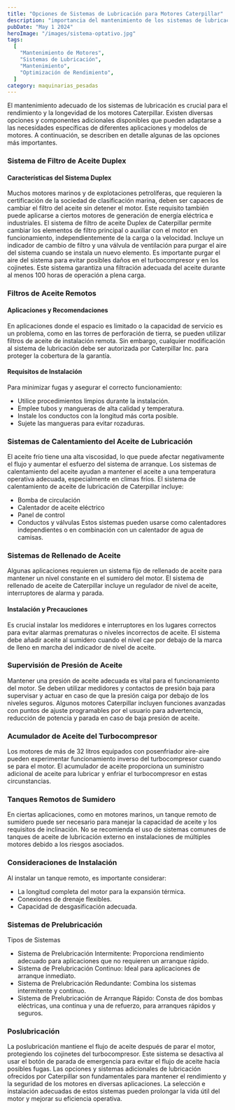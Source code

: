 ```yaml
---
title: "Opciones de Sistemas de Lubricación para Motores Caterpillar"
description: "importancia del mantenimiento de los sistemas de lubricación en motores Caterpillar, opciones y componentes adicionales que mejoran su rendimiento y prolongan su vida útil"
pubDate: "May 1 2024"
heroImage: "/images/sistema-optativo.jpg"
tags:
  [
    "Mantenimiento de Motores",
    "Sistemas de Lubricación",
    "Mantenimiento",
    "Optimización de Rendimiento",
  ]
category: maquinarias_pesadas
---
```


El mantenimiento adecuado de los sistemas de lubricación es crucial para el rendimiento y la longevidad de los motores Caterpillar. Existen diversas opciones y componentes adicionales disponibles que pueden adaptarse a las necesidades específicas de diferentes aplicaciones y modelos de motores. A continuación, se describen en detalle algunas de las opciones más importantes.

### Sistema de Filtro de Aceite Duplex

#### Características del Sistema Duplex

Muchos motores marinos y de explotaciones petrolíferas, que requieren la certificación de la sociedad de clasificación marina, deben ser capaces de cambiar el filtro del aceite sin detener el motor. Este requisito también puede aplicarse a ciertos motores de generación de energía eléctrica e industriales.
El sistema de filtro de aceite Duplex de Caterpillar permite cambiar los elementos de filtro principal o auxiliar con el motor en funcionamiento, independientemente de la carga o la velocidad. Incluye un indicador de cambio de filtro y una válvula de ventilación para purgar el aire del sistema cuando se instala un nuevo elemento.
Es importante purgar el aire del sistema para evitar posibles daños en el turbocompresor y en los cojinetes. Este sistema garantiza una filtración adecuada del aceite durante al menos 100 horas de operación a plena carga.

### Filtros de Aceite Remotos

#### Aplicaciones y Recomendaciones

En aplicaciones donde el espacio es limitado o la capacidad de servicio es un problema, como en las torres de perforación de tierra, se pueden utilizar filtros de aceite de instalación remota. Sin embargo, cualquier modificación al sistema de lubricación debe ser autorizada por Caterpillar Inc. para proteger la cobertura de la garantía.

#### Requisitos de Instalación

Para minimizar fugas y asegurar el correcto funcionamiento:

- Utilice procedimientos limpios durante la instalación.
- Emplee tubos y mangueras de alta calidad y temperatura.
- Instale los conductos con la longitud más corta posible.
- Sujete las mangueras para evitar rozaduras.

### Sistemas de Calentamiento del Aceite de Lubricación

El aceite frío tiene una alta viscosidad, lo que puede afectar negativamente el flujo y aumentar el esfuerzo del sistema de arranque. Los sistemas de calentamiento del aceite ayudan a mantener el aceite a una temperatura operativa adecuada, especialmente en climas fríos.
El sistema de calentamiento de aceite de lubricación de Caterpillar incluye:

- Bomba de circulación
- Calentador de aceite eléctrico
- Panel de control
- Conductos y válvulas
  Estos sistemas pueden usarse como calentadores independientes o en combinación con un calentador de agua de camisas.

### Sistemas de Rellenado de Aceite

Algunas aplicaciones requieren un sistema fijo de rellenado de aceite para mantener un nivel constante en el sumidero del motor. El sistema de rellenado de aceite de Caterpillar incluye un regulador de nivel de aceite, interruptores de alarma y parada.

#### Instalación y Precauciones

Es crucial instalar los medidores e interruptores en los lugares correctos para evitar alarmas prematuras o niveles incorrectos de aceite. El sistema debe añadir aceite al sumidero cuando el nivel cae por debajo de la marca de lleno en marcha del indicador de nivel de aceite.

### Supervisión de Presión de Aceite

Mantener una presión de aceite adecuada es vital para el funcionamiento del motor. Se deben utilizar medidores y contactos de presión baja para supervisar y actuar en caso de que la presión caiga por debajo de los niveles seguros.
Algunos motores Caterpillar incluyen funciones avanzadas con puntos de ajuste programables por el usuario para advertencia, reducción de potencia y parada en caso de baja presión de aceite.

### Acumulador de Aceite del Turbocompresor

Los motores de más de 32 litros equipados con posenfriador aire-aire pueden experimentar funcionamiento inverso del turbocompresor cuando se para el motor. El acumulador de aceite proporciona un suministro adicional de aceite para lubricar y enfriar el turbocompresor en estas circunstancias.

### Tanques Remotos de Sumidero

En ciertas aplicaciones, como en motores marinos, un tanque remoto de sumidero puede ser necesario para manejar la capacidad de aceite y los requisitos de inclinación. No se recomienda el uso de sistemas comunes de tanques de aceite de lubricación externo en instalaciones de múltiples motores debido a los riesgos asociados.

### Consideraciones de Instalación

Al instalar un tanque remoto, es importante considerar:

- La longitud completa del motor para la expansión térmica.
- Conexiones de drenaje flexibles.
- Capacidad de desgasificación adecuada.

### Sistemas de Prelubricación

Tipos de Sistemas

- Sistema de Prelubricación Intermitente: Proporciona rendimiento adecuado para aplicaciones que no requieren un arranque rápido.
- Sistema de Prelubricación Continuo: Ideal para aplicaciones de arranque inmediato.
- Sistema de Prelubricación Redundante: Combina los sistemas intermitente y continuo.
- Sistema de Prelubricación de Arranque Rápido: Consta de dos bombas eléctricas, una continua y una de refuerzo, para arranques rápidos y seguros.

### Poslubricación

La poslubricación mantiene el flujo de aceite después de parar el motor, protegiendo los cojinetes del turbocompresor. Este sistema se desactiva al usar el botón de parada de emergencia para evitar el flujo de aceite hacia posibles fugas.
Las opciones y sistemas adicionales de lubricación ofrecidos por Caterpillar son fundamentales para mantener el rendimiento y la seguridad de los motores en diversas aplicaciones. La selección e instalación adecuadas de estos sistemas pueden prolongar la vida útil del motor y mejorar su eficiencia operativa.
